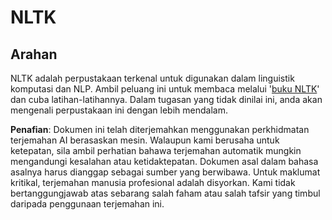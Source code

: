 # NLTK

## Arahan

NLTK adalah perpustakaan terkenal untuk digunakan dalam linguistik komputasi dan NLP. Ambil peluang ini untuk membaca melalui '[buku NLTK](https://www.nltk.org/book/)' dan cuba latihan-latihannya. Dalam tugasan yang tidak dinilai ini, anda akan mengenali perpustakaan ini dengan lebih mendalam.

**Penafian**: 
Dokumen ini telah diterjemahkan menggunakan perkhidmatan terjemahan AI berasaskan mesin. Walaupun kami berusaha untuk ketepatan, sila ambil perhatian bahawa terjemahan automatik mungkin mengandungi kesalahan atau ketidaktepatan. Dokumen asal dalam bahasa asalnya harus dianggap sebagai sumber yang berwibawa. Untuk maklumat kritikal, terjemahan manusia profesional adalah disyorkan. Kami tidak bertanggungjawab atas sebarang salah faham atau salah tafsir yang timbul daripada penggunaan terjemahan ini.